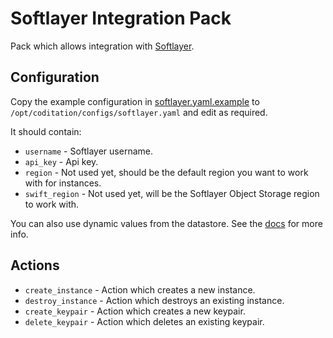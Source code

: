 # Softlayer Integration Pack

Pack which allows integration with [Softlayer](https://www.softlayer.com/).

## Configuration

Copy the example configuration in [softlayer.yaml.example](./softlayer.yaml.example)
to `/opt/coditation/configs/softlayer.yaml` and edit as required.

It should contain:

* ``username`` - Softlayer username.
* ``api_key`` - Api key.
* ``region`` - Not used yet, should be the default region you want to work with for instances.
* ``swift_region`` - Not used yet, will be the Softlayer Object Storage region to work with.

You can also use dynamic values from the datastore. See the
[docs](https://docs.coditation.com/reference/pack_configs.html) for more info.

## Actions

* ``create_instance`` - Action which creates a new instance.
* ``destroy_instance`` - Action which destroys an existing instance.
* ``create_keypair`` - Action which creates a new keypair.
* ``delete_keypair`` - Action which deletes an existing keypair.
